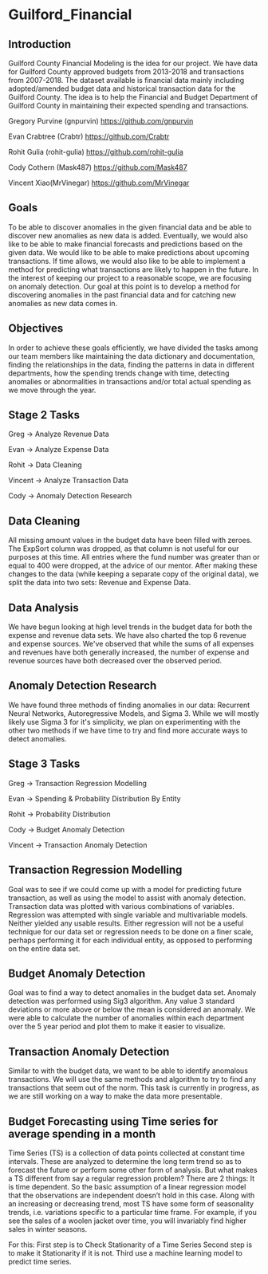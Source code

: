 # Guilford_Financial

## Introduction
Guilford County Financial Modeling is the idea for our project. We have data for Guilford County approved budgets from 2013-2018 and transactions from 2007-2018.
The dataset available is financial data mainly including adopted/amended budget data and historical transaction
data for the Guilford County. The idea is to help the Financial and Budget Department
of Guilford County in maintaining their expected spending and transactions.

Gregory Purvine (gnpurvin) https://github.com/gnpurvin

Evan Crabtree (Crabtr) https://github.com/Crabtr

Rohit Gulia (rohit-gulia) https://github.com/rohit-gulia

Cody Cothern (Mask487) https://github.com/Mask487

Vincent Xiao(MrVinegar) https://github.com/MrVinegar

## Goals
To be able to discover anomalies in the given financial data and be able to discover new
anomalies as new data is added. Eventually, we would also like to be able to
make financial forecasts and predictions based on the given data. We would like to be able to make predictions about
upcoming transactions. If time allows, we would also like to be able to implement a method for predicting what transactions are likely to
happen in the future. In the interest of keeping our project to a reasonable scope, we are focusing on anomaly detection. Our goal
at this point is to develop a method for discovering anomalies in the past financial data and for catching new anomalies as new data comes in.

## Objectives
In order to achieve these goals efficiently, we have divided the tasks among our team
members like maintaining the data dictionary and documentation, finding the relationships
in the data, finding the patterns in data in different departments, how the spending
trends change with time, detecting anomalies or abnormalities in transactions
and/or total actual spending as we move through the year.

## Stage 2 Tasks
Greg -> Analyze Revenue Data

Evan -> Analyze Expense Data

Rohit -> Data Cleaning

Vincent -> Analyze Transaction Data

Cody -> Anomaly Detection Research

## Data Cleaning
All missing amount values in the budget data have been filled with zeroes. The ExpSort column was dropped,
 as that column is not useful for our purposes at this time. All entries where the fund number was greater than
 or equal to 400 were dropped, at the advice of our mentor. After making these changes to the data (while keeping 
a separate copy of the original data), we split the data into two sets: Revenue and Expense Data. 
 
## Data Analysis
We have begun looking at high level trends in the budget data for both the expense and revenue data sets. 
We have also charted the top 6 revenue and expense sources. We've observed that while the sums of all 
expenses and revenues have both generally increased, the number of expense and revenue sources have both 
decreased over the observed period. 


## Anomaly Detection Research
We have found three methods of finding anomalies in our data: Recurrent Neural Networks, Autoregressive Models, and Sigma 3. While we will mostly likely use Sigma 3 for it's simplicity, we plan on experimenting with the other two methods if we have time to try and find more accurate ways to detect anomalies. 


## Stage 3 Tasks
Greg -> Transaction Regression Modelling

Evan -> Spending & Probability Distribution By Entity

Rohit -> Probability Distribution

Cody -> Budget Anomaly Detection

Vincent -> Transaction Anomaly Detection

## Transaction Regression Modelling
Goal was to see if we could come up with a model for predicting future transaction, as well as using the model
to assist with anomaly detection. Transaction data was plotted with various combinations of variables. Regression was attempted 
with single variable and multivariable models. Neither yielded any usable results. Either regression will not be a useful 
technique for our data set or regression needs to be done on a finer scale, perhaps performing it for each individual entity, 
as opposed to performing on the entire data set. 

## Budget Anomaly Detection
Goal was to find a way to detect anomalies in the budget data set. Anomaly detection was performed using 
Sig3 algorithm. Any value 3 standard deviations or more above or below the mean is considered an anomaly. 
We were able to calculate the number of anomalies within each department over the 5 year period and plot them 
to make it easier to visualize.

## Transaction Anomaly Detection
Similar to with the budget data, we want to be able to identify anomalous transactions. We will use the same methods 
and algorithm to try to find any transactions that seem out of the norm. This task is currently in progress, as we 
are still working on a way to make the data more presentable. 

## Budget Forecasting using Time series for average spending in a month 
Time Series (TS) is a collection of data points collected at constant time intervals. These are analyzed to determine the long term trend so as to forecast the future or perform some other form of analysis.
But what makes a TS different from say a regular regression problem? There are 2 things: 
It is time dependent.
So the basic assumption of a linear regression model that the observations are independent doesn’t hold in this case. 
Along with an increasing or decreasing trend, most TS have some form of seasonality trends, i.e. variations specific to a particular time frame.
For example, if you see the sales of a woolen jacket over time, you will invariably find higher sales in winter seasons.

For this:
First step is to Check Stationarity of a Time Series
Second step is to make it Stationarity if it is not.
Third use a machine learning model to predict time series.

